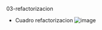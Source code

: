 03-refactorizacion
- Cuadro refactorizacion
![image](https://github.com/user-attachments/assets/b7d444cf-7033-4c5b-ab65-bd437c6138ae)
